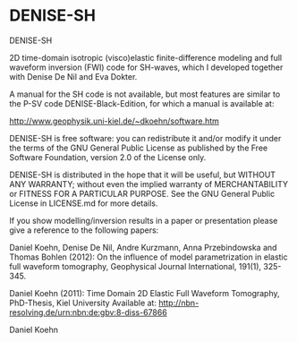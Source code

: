 # DENISE-SH
DENISE-SH

2D time-domain isotropic (visco)elastic finite-difference modeling and full waveform inversion (FWI) code for SH-waves, which I developed together with Denise De Nil and Eva Dokter.

A manual for the SH code is not available, but most features are similar to the P-SV code DENISE-Black-Edition, for which a manual is available at:

http://www.geophysik.uni-kiel.de/~dkoehn/software.htm

DENISE-SH is free software: you can redistribute it and/or modify it under the terms of the GNU General Public License as published by the Free Software Foundation, version 2.0 of the License only.

DENISE-SH is distributed in the hope that it will be useful, but WITHOUT ANY WARRANTY; without even the implied warranty of MERCHANTABILITY or FITNESS FOR A PARTICULAR PURPOSE. See the GNU General Public License in LICENSE.md for more details.

If you show modelling/inversion results in a paper or presentation please give a reference to the following papers:

Daniel Koehn, Denise De Nil, Andre Kurzmann, Anna Przebindowska and Thomas Bohlen (2012): On the influence of model parametrization in elastic full waveform tomography, Geophysical Journal International, 191(1), 325-345.

Daniel Koehn (2011): Time Domain 2D Elastic Full Waveform Tomography, PhD-Thesis, Kiel University Available at: http://nbn-resolving.de/urn:nbn:de:gbv:8-diss-67866

Daniel Koehn
